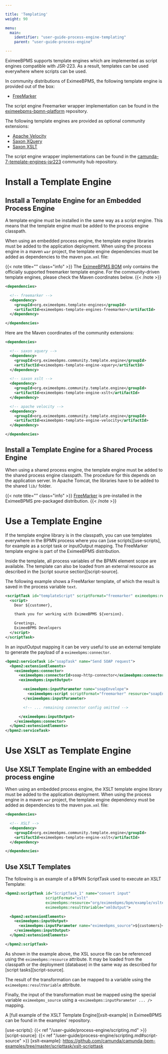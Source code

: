 ```yaml
---

title: 'Templating'
weight: 90

menu:
  main:
    identifier: "user-guide-process-engine-templating"
    parent: "user-guide-process-engine"

---
```



EximeeBPMS supports template engines which are implemented as script engines compatible with
JSR-223. As a result, templates can be used everywhere where scripts can be used.

In community distributions of EximeeBPMS, the following template engine is provided out of the
box:

* [FreeMarker][freemarker]

The script engine Freemarker wrapper implementation can be found in the
[eximeebpms-bpmn-platform](https://github.com/EximeeBPMS/eximeebpms/tree/main/freemarker-template-engine) repository.

The following template engines are provided as optional community extensions:

* [Apache Velocity][velocity]
* [Saxon XQuery](https://www.saxonica.com/html/documentation12/using-xquery/)
* [Saxon XSLT](https://www.saxonica.com/html/documentation12/using-xsl/)

The script engine wrapper implementations can be found in the
[camunda-7-template-engines-jsr223][camunda-7-template-engines-jsr223] community hub repository.

# Install a Template Engine

## Install a Template Engine for an Embedded Process Engine

A template engine must be installed in the same way as a script engine. This means that the template
engine must be added to the process engine classpath.

When using an embedded process engine, the template engine libraries must be added to the
application deployment. When using the process engine in a maven `war` project, the template engine
dependencies must be added as dependencies to the maven `pom.xml` file:

{{< note title="" class="info" >}}
  The [EximeeBPMS BOM](/eximeebpms-docs/get-started/apache-maven/) only contains the officially supported freemarker template engine.
  For the community-driven template engines, please check the Maven coordinates below. 
{{< /note >}}

```xml
<dependencies>

  <!-- freemarker -->
  <dependency>
    <groupId>org.eximeebpms.template-engines</groupId>
    <artifactId>eximeebpms-template-engines-freemarker</artifactId>
  </dependency>

</dependencies>
```

Here are the Maven coordinates of the community extensions: 

```xml
<dependencies>

  <!-- saxon xquery -->
  <dependency>
    <groupId>org.eximeebpms.community.template.engine</groupId>
    <artifactId>eximeebpms-template-engine-xquery</artifactId>
  </dependency>

  <!-- saxon xslt -->
  <dependency>
    <groupId>org.eximeebpms.community.template.engine</groupId>
    <artifactId>eximeebpms-template-engine-xslt</artifactId>
  </dependency>

  <!-- apache velocity -->
  <dependency>
    <groupId>org.eximeebpms.community.template.engine</groupId>
    <artifactId>eximeebpms-template-engine-velocity</artifactId>
  </dependency>

</dependencies>
```


## Install a Template Engine for a Shared Process Engine

When using a shared process engine, the template engine must be added to the shared process engine
classpath. The procedure for this depends on the application server. In Apache Tomcat, the
libraries have to be added to the shared `lib/` folder.

{{< note title="" class="info" >}}
  [FreeMarker](http://freemarker.org/) is pre-installed in the EximeeBPMS pre-packaged distribution.
{{< /note >}}


# Use a Template Engine

If the template engine library is in the classpath, you can use templates everywhere in the BPMN
process where you can [use scripts][use-scripts], for example as a script task or inputOutput mapping.
The FreeMarker template engine is part of the EximeeBPMS distribution.

Inside the template, all process variables of the BPMN element scope are available. The
template can also be loaded from an external resource as described in the [script source
section][script-source].

The following example shows a FreeMarker template, of which the result is saved in the process variable
`text`.

```xml
<scriptTask id="templateScript" scriptFormat="freemarker" eximeebpms:resultVariable="text">
  <script>
    Dear ${customer},

    thank you for working with EximeeBPMS ${version}.

    Greetings,
    EximeeBPMS Developers
  </script>
</scriptTask>
```

In an inputOutput mapping it can be very useful to use an external template to generate the
payload of a `eximeebpms:connector`.

```xml
<bpmn2:serviceTask id="soapTask" name="Send SOAP request">
  <bpmn2:extensionElements>
    <eximeebpms:connector>
      <eximeebpms:connectorId>soap-http-connector</eximeebpms:connectorId>
      <eximeebpms:inputOutput>

        <eximeebpms:inputParameter name="soapEnvelope">
          <eximeebpms:script scriptFormat="freemarker" resource="soapEnvelope.ftl" />
        </eximeebpms:inputParameter>

        <!-- ... remaining connector config omitted -->

      </eximeebpms:inputOutput>
    </eximeebpms:connector>
  </bpmn2:extensionElements>
</bpmn2:serviceTask>
```

# Use XSLT as Template Engine

## Use XSLT Template Engine with an embedded process engine

When using an embedded process engine, the XSLT template engine library must be added to the
application deployment. When using the process engine in a maven `war` project, the template engine
dependency must be added as dependencies to the maven `pom.xml` file:

```xml
<dependencies>

  <!-- XSLT -->
  <dependency>
    <groupId>org.eximeebpms.community.template.engine</groupId>
    <artifactId>eximeebpms-template-engine-xslt</artifactId>
  </dependency>

</dependencies>
```

## Use XSLT Templates

The following is an example of a BPMN ScriptTask used to execute an XSLT Template:

```xml
<bpmn2:scriptTask id="ScriptTask_1" name="convert input"
                  scriptFormat="xslt"
                  eximeebpms:resource="org/eximeebpms/bpm/example/xsltexample/example.xsl"
                  eximeebpms:resultVariable="xmlOutput">

  <bpmn2:extensionElements>
    <eximeebpms:inputOutput>
      <eximeebpms:inputParameter name="eximeebpms_source">${customers}</eximeebpms:inputParameter>
    </eximeebpms:inputOutput>
  </bpmn2:extensionElements>

</bpmn2:scriptTask>
```

As shown in the example above, the XSL source file can be referenced using the `eximeebpms:resource`
attribute. It may be loaded from the classpath or the deployment (database) in the same way as
described for [script tasks][script-source].

The result of the transformation can be mapped to a variable using the `eximeebpms:resultVariable`
attribute.

Finally, the input of the transformation must be mapped using the special variable `eximeebpms_source`
using a `<eximeebpms:inputParameter ... />` mapping.

A [full example of the XSLT Template Engine][xslt-example] in EximeeBPMS can be found in the
examples' repository.


[freemarker]: http://freemarker.org/
[velocity]: http://velocity.apache.org/
[camunda-7-template-engines-jsr223]: https://github.com/camunda-community-hub/camunda-7-template-engines-jsr223
[use-scripts]: {{< ref "/user-guide/process-engine/scripting.md" >}}
[script-source]: {{< ref "/user-guide/process-engine/scripting.md#script-source" >}}
[xslt-example]: https://github.com/camunda/camunda-bpm-examples/tree/master/scripttask/xslt-scripttask
